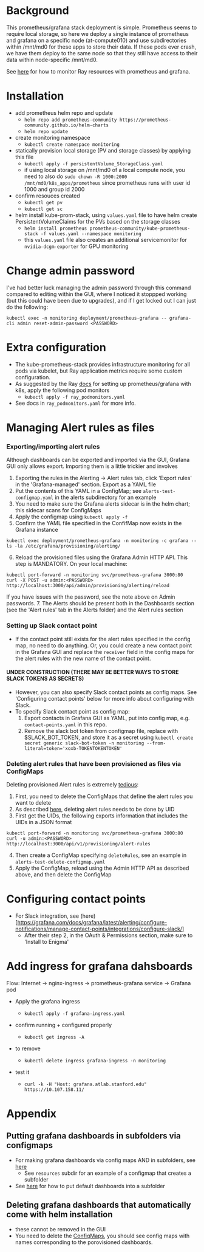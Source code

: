 # Background
This prometheus/grafana stack deployment is simple. Prometheus seems to require local storage, so here we deploy a single instance of prometheus and grafana on a specific node (at-compute010) and use subdirectories within /mnt/md0 for these apps to store their data. If these pods ever crash, we have them deploy to the same node so that they still have access to their data within node-specific /mnt/md0. 

See [here](https://docs.ray.io/en/latest/cluster/kubernetes/k8s-ecosystem/prometheus-grafana.html#using-prometheus-and-grafana) for how to monitor Ray resources with prometheus and grafana.

# Installation
- add prometheus helm repo and update
    - `helm repo add prometheus-community https://prometheus-community.github.io/helm-charts`
    - `helm repo update`
- create monitoring namespace
    - `kubectl create namespace monitoring`
- statically provision local storage (PV and storage classes) by applying this file
    - `kubectl apply -f persistentVolume_StorageClass.yaml`
    - if using local storage on /mnt/md0 of a local compute node, you need to also do `sudo chown -R 1000:2000 /mnt/md0/k8s_apps/prometheus` since prometheus runs with user id 1000 and group id 2000
- confirm resouces created
    - `kubectl get pv`
    - `kubectl get sc`
- helm install kube-prom-stack, using `values.yaml` file to have helm create PersistentVolumeClaims for the PVs based on the storage classes
    - `helm install prometheus prometheus-community/kube-prometheus-stack -f values.yaml --namespace monitoring`
    - this `values.yaml` file also creates an additional servicemonitor for `nvidia-dcgm-exporter` for GPU monitoring

# Change admin password
I've had better luck managing the admin password through this command compared to editing within the GUI, where I noticed it stoppped working (but this could have been due to upgrades), and if I get locked out I can just do the following:
```
kubectl exec -n monitoring deployment/prometheus-grafana -- grafana-cli admin reset-admin-password <PASSWORD> 
```

# Extra configuration
- The kube-prometheus-stack provides infrastructure monitoring for all pods via kubelet, but Ray application metrics require some custom configuration.
- As suggested by the Ray [docs](https://docs.ray.io/en/latest/cluster/kubernetes/k8s-ecosystem/prometheus-grafana.html#using-prometheus-and-grafana) for setting up prometheus/grafana with k8s, apply the following pod monitors 
  - `kubectl apply -f ray_podmonitors.yaml`
- See docs in `ray_podmonitors.yaml` for more info.

# Managing Alert rules as files

### Exporting/importing alert rules

Although dashboards can be exported and imported via the GUI, Grafana GUI only allows export. Importing them is a little trickier and involves 
  1. Exporting the rules in the Alerting -> Alert rules tab, click 'Export rules' in the 'Grafana-managed' section. Export as a YAML file
  2. Put the contents of this YAML in a ConfigMap; see `alerts-test-configmap.yaml` in the alerts subdirectory for an example
  3. You need to make sure the Grafana alerts sidecar is in the helm chart; this sidecar scans for ConfigMaps
  4. Apply the configmap using `kubectl apply -f`
  5. Confirm the YAML file specified in the ConfifMap now exists in the Grafana instance
  ```
  kubectl exec deployment/prometheus-grafana -n monitoring -c grafana -- ls -la /etc/grafana/provisioning/alerting/
  ```
  6. Reload the provisioned files using the Grafana Admin HTTP API. This step is MANDATORY. On your local machine:
  ```
  kubectl port-forward -n monitoring svc/prometheus-grafana 3000:80
  curl -X POST -u admin:<PASSWORD> http://localhost:3000/api/admin/provisioning/alerting/reload
  ```
  If you have issues with the password, see the note above on Admin passwords.
  7. The Alerts should be present both in the Dashboards section (see the 'Alert rules' tab in the Alerts folder) and the Alert rules section


### Setting up Slack contact point
- If the contact point still exists for the alert rules specified in the config map, no need to do anything. Or, you could create a new contact point in the Grafana GUI and replace the `receiver` field in the config maps for the alert rules with the new name of the contact point.

#### UNDER CONSTRUCTION (THERE MAY BE BETTER WAYS TO STORE SLACK TOKENS AS SECRETS)
- However, you can also specify Slack contact points as config maps. See 'Configuring contact points' below for more info about configuring with Slack.
- To specify Slack contact point as config map: 
  1. Export contacts in Grafana GUI as YAML, put into config map, e.g. `contact-points.yaml` in this repo.
  1. Remove the slack bot token from configmap file, replace with $SLACK_BOT_TOKEN, and store it as a secret using `kubectl create secret generic slack-bot-token -n monitoring --from-literal=token='xoxb-TOKENTOKENTOKEN'`

### Deleting alert rules that have been provisioned as files via ConfigMaps

Deleting provisioned Alert rules is extremely [tedious](https://github.com/grafana/grafana/issues/67036):
  1. First, you need to delete the ConfigMaps that define the alert rules you want to delete
  2. As described [here](https://grafana.com/docs/grafana/latest/developers/http_api/alerting_provisioning/), deleting alert rules needs to be done by UID
  3. First get the UIDs, the following exports information that includes the UIDs in a JSON format
```
kubectl port-forward -n monitoring svc/prometheus-grafana 3000:80
curl -u admin:<PASSWORD> http://localhost:3000/api/v1/provisioning/alert-rules
```
  4. Then create a ConfigMap specifying `deleteRules`, see an example in `alerts-test-delete-configmap.yaml`
  5. Apply the ConfigMap, reload using the Admin HTTP API as described above, and then delete the ConfigMap


# Configuring contact points
- For Slack integration, see (here)[https://grafana.com/docs/grafana/latest/alerting/configure-notifications/manage-contact-points/integrations/configure-slack/]
  - After their step 2, in the OAuth & Permissions section, make sure to 'Install to Enigma'


# Add ingress for grafana dahsboards
Flow:
Internet → nginx-ingress → prometheus-grafana service → Grafana pod

- Apply the grafana ingress
  - `kubectl apply -f grafana-ingress.yaml`

- confirm running + configured properly
  - `kubectl get ingress -A`

- to remove
  - `kubectl delete ingress grafana-ingress -n monitoring`

- test it
  - `curl -k -H "Host: grafana.atlab.stanford.edu" https://10.107.158.11/`

# Appendix

## Putting grafana dashboards in subfolders via configmaps
- For making grafana dashboards via config maps AND in subfolders, see [here](https://github.com/grafana/helm-charts/issues/526)
  - See `resources` subdir for an example of a configmap that creates a subfolder
- See [here](https://github.com/prometheus-community/helm-charts/issues/4493) for how to put default dashboards into a subfolder

## Deleting grafana dashboards that automatically come with helm installation
- these cannot be removed in the GUI
- You need to delete the [ConfigMaps](https://stackoverflow.com/questions/65308780/disable-default-dashboards-in-the-prometheus-community-helm-chart#:~:text=I%20was%20facing%20the%20same%20issue%20and%20the%20way%20I%20resolved%20it%20was%20to%20remove%20the%20respective%20config%20maps%20which%20have%20been%20generated%20by%20the%20kube%2Dprometheus%2Dstack%20helm%20chart.), you should see config maps with names corresponding to the porovisioned dashboards.